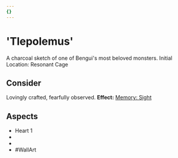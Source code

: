```yaml
---
{}
---
```

# 'Tlepolemus'
A charcoal sketch of one of Bengui's most beloved monsters.
Initial Location: Resonant Cage
## Consider
Lovingly crafted, fearfully observed.
**Effect:** [Memory: Sight](https://uadaf.theevilroot.xyz/rowenarium/elements/mem.sight)
## Aspects
- Heart 1
-  
-  
- #WallArt
